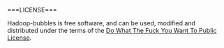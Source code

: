 ===LICENSE===

Hadoop-bubbles is free software, and can be used, modified and distributed under the terms of the [Do What The Fuck You Want To Public License](http://www.wtfpl.net/).
